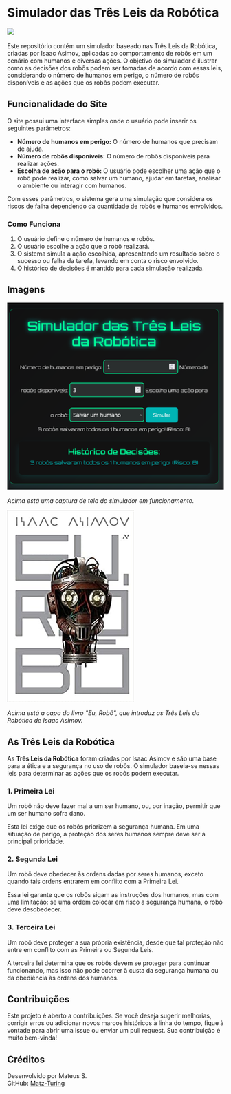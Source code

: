 # Simulador das Três Leis da Robótica

<img src="https://user-images.githubusercontent.com/74038190/212284115-f47cd8ff-2ffb-4b04-b5bf-4d1c14c0247f.gif" width="1000">

Este repositório contém um simulador baseado nas Três Leis da Robótica, criadas por Isaac Asimov, aplicadas ao comportamento de robôs em um cenário com humanos e diversas ações. O objetivo do simulador é ilustrar como as decisões dos robôs podem ser tomadas de acordo com essas leis, considerando o número de humanos em perigo, o número de robôs disponíveis e as ações que os robôs podem executar.

## Funcionalidade do Site

O site possui uma interface simples onde o usuário pode inserir os seguintes parâmetros:

- **Número de humanos em perigo:** O número de humanos que precisam de ajuda.
- **Número de robôs disponíveis:** O número de robôs disponíveis para realizar ações.
- **Escolha de ação para o robô:** O usuário pode escolher uma ação que o robô pode realizar, como salvar um humano, ajudar em tarefas, analisar o ambiente ou interagir com humanos.

Com esses parâmetros, o sistema gera uma simulação que considera os riscos de falha dependendo da quantidade de robôs e humanos envolvidos.

### Como Funciona

1. O usuário define o número de humanos e robôs.
2. O usuário escolhe a ação que o robô realizará.
3. O sistema simula a ação escolhida, apresentando um resultado sobre o sucesso ou falha da tarefa, levando em conta o risco envolvido.
4. O histórico de decisões é mantido para cada simulação realizada.

## Imagens

![Captura de Tela Principal](img/1.png)

*Acima está uma captura de tela do simulador em funcionamento.*

![Captura de Tela Principal](img/2.png)

*Acima está a capa do livro "Eu, Robô", que introduz as Três Leis da Robótica de Isaac Asimov.*

## As Três Leis da Robótica

As **Três Leis da Robótica** foram criadas por Isaac Asimov e são uma base para a ética e a segurança no uso de robôs. O simulador baseia-se nessas leis para determinar as ações que os robôs podem executar.

### 1. Primeira Lei
Um robô não deve fazer mal a um ser humano, ou, por inação, permitir que um ser humano sofra dano.

Esta lei exige que os robôs priorizem a segurança humana. Em uma situação de perigo, a proteção dos seres humanos sempre deve ser a principal prioridade.

### 2. Segunda Lei
Um robô deve obedecer às ordens dadas por seres humanos, exceto quando tais ordens entrarem em conflito com a Primeira Lei.

Essa lei garante que os robôs sigam as instruções dos humanos, mas com uma limitação: se uma ordem colocar em risco a segurança humana, o robô deve desobedecer.

### 3. Terceira Lei
Um robô deve proteger a sua própria existência, desde que tal proteção não entre em conflito com as Primeira ou Segunda Leis.

A terceira lei determina que os robôs devem se proteger para continuar funcionando, mas isso não pode ocorrer à custa da segurança humana ou da obediência às ordens dos humanos.

## Contribuições

Este projeto é aberto a contribuições. Se você deseja sugerir melhorias, corrigir erros ou adicionar novos marcos históricos à linha do tempo, fique à vontade para abrir uma issue ou enviar um pull request. Sua contribuição é muito bem-vinda!

## Créditos

Desenvolvido por Mateus S.  
GitHub: [Matz-Turing](https://github.com/Matz-Turing)

